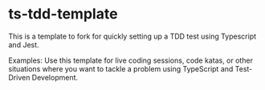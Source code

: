 # ts-tdd-template
This is a template to fork for quickly setting up a TDD test using Typescript and Jest.

Examples:
Use this template for live coding sessions, code katas, or other situations where you want to tackle a problem using TypeScript and Test-Driven Development.